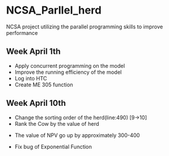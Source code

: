 # NCSA_Parllel_herd
NCSA project utilizing the parallel programming skills to improve performance

## Week April 1th
- Apply concurrent programming on the model
- Improve the running efficiency of the model
- Log into HTC
- Create ME 305 function

## Week April 10th
- Change the sorting order of the herd(line:490) [9->10]
- Rank the Cow by the value of herd 
* The value of NPV go up by approximately 300-400
- Fix bug of Exponential Function
